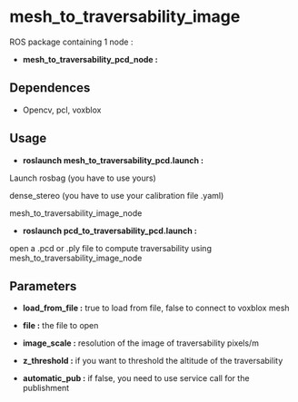 # mesh_to_traversability_image #
ROS package containing 1 node :

*  **mesh_to_traversability_pcd_node :** 

## Dependences ##

* Opencv, pcl, voxblox

## Usage ##

* **roslaunch mesh_to_traversability_pcd.launch :** 

Launch rosbag (you have to use yours) 

dense_stereo (you have to use your calibration file .yaml)

mesh_to_traversability_image_node

* **roslaunch pcd_to_traversability_pcd.launch :** 

open a .pcd or .ply file to compute traversability using mesh_to_traversability_image_node

## Parameters ##

* **load_from_file :** true to load from file, false to connect to voxblox mesh

* **file :** the file to open

* **image_scale :** resolution of the image of traversability pixels/m

* **z_threshold :** if you want to threshold the altitude of the traversability

* **automatic_pub :** if false, you need to use service call for the publishment

